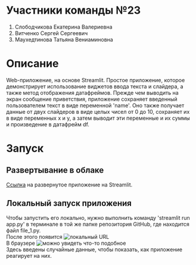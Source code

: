 # Участники команды №23
1. Слободчикова Екатерина Валериевна 
2. Витченко Сергей Сергеевич 
3. Маухедтинова Татьяна Вениаминовна
# Описание
Web-приложение, на основе Streamlit. Простое приложение, которое демонстрирует использование виджетов ввода текста и слайдера, а также метод отображения датафреймов. Прежде чем выводить на экран сообщение приветствия, приложение сохраняет введенный пользователем текст в виде переменной 'name'. Оно также получает данные от двух слайдеров в виде целых чисел от 0 до 10, сохраняет их в виде переменных x и y, а затем выводит эти переменные и их суммы и произведение в датафрейм df.
# Запуск
## Развертывание в облаке
[Ссылка](https://tatiana302-final-project-file-1-5glsr8.streamlit.app) на развернутое приложение на Streamlit.
## Локальный запуск приложения
Чтобы запустить его локально, нужно выполнить команду 'streamlit run app.py' в терминале в той же папке репозитория GitHub, где находится файл file_1.py.  
После этого появится ![локальный URL](/images/primer_1.jpg)  
В браузере ![можно увидеть что-то подобное](/images/primer_2.jpg)  
Здесь введены случайные данные, чтобы показать, как приложение реагирует на них.
